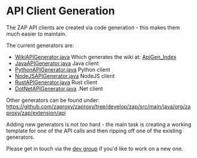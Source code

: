 # API Client Generation

The ZAP API clients are created via code generation - this makes them much easier to maintain.

The current generators are:
  * [WikiAPIGenerator.java](https://github.com/zaproxy/zaproxy/blob/develop/zap/src/main/java/org/zaproxy/zap/extension/api/WikiAPIGenerator.java) Which generates the wiki at: [ApiGen_Index](https://github.com/zaproxy/zaproxy/wiki/ApiGen_Index)
  * [JavaAPIGenerator.java](https://github.com/zaproxy/zaproxy/blob/develop/zap/src/main/java/org/zaproxy/zap/extension/api/JavaAPIGenerator.java) Java client
  * [PythonAPIGenerator.java](https://github.com/zaproxy/zaproxy/blob/develop/zap/src/main/java/org/zaproxy/zap/extension/api/PythonAPIGenerator.java) Python client
  * [NodeJSAPIGenerator.java](https://github.com/zaproxy/zaproxy/blob/develop/zap/src/main/java/org/zaproxy/zap/extension/api/NodeJSAPIGenerator.java) NodeJS client
  * [RustAPIGenerator.java](https://github.com/zaproxy/zaproxy/blob/develop/zap/src/main/java/org/zaproxy/zap/extension/api/RustAPIGenerator.java) Rust client
  * [DotNetAPIGenerator.java](https://github.com/zaproxy/zaproxy/blob/develop/zap/src/main/java/org/zaproxy/zap/extension/api/DotNetAPIGenerator.java) .Net client

Other generators can be found under: https://github.com/zaproxy/zaproxy/tree/develop/zap/src/main/java/org/zaproxy/zap/extension/api

Adding new generators is not _too_ hard - the main task is creating a working template for one of the API calls and then ripping off one of the existing generators.

Please get in touch via the [dev group](https://groups.google.com/group/zaproxy-develop) if you'd like to work on a new one.